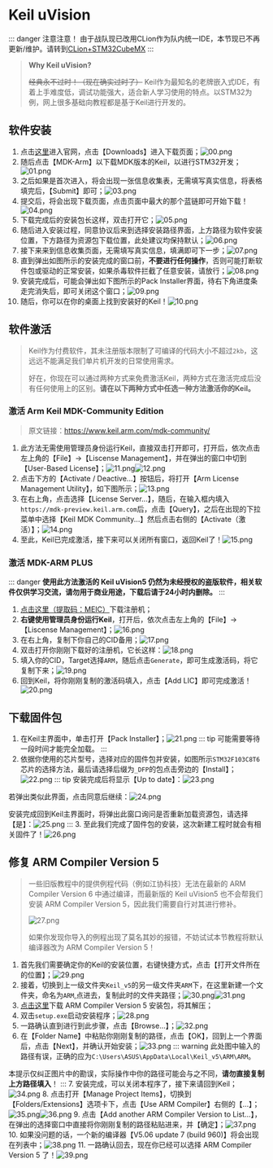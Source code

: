 # Keil uVision

::: danger 注意注意！
由于战队现已改用CLion作为队内统一IDE，本节现已不再更新/维护。请转到[CLion+STM32CubeMX](/教程/正文/IDE/CLion.md)
:::

> **Why Keil uVision?**
>
> ~~经典永不过时！（现在确实过时了）~~ Keil作为最知名的老牌嵌入式IDE，有着上手难度低，调试功能强大，适合新人学习使用的特点。以STM32为例，网上很多基础向教程都是基于Keil进行开发的。
>

## 软件安装

1. 点击[这里](https://www.keil.com/)进入官网，点击【Downloads】进入下载页面；![00.png](../../../images/IDE/Keil/00.png)
2. 随后点击【MDK-Arm】以下载MDK版本的Keil，以进行STM32开发；![01.png](../../../images/IDE/Keil/01.png)
3. 之后如果是首次进入，将会出现一张信息收集表，无需填写真实信息，将表格填完后，【Submit】即可；![03.png](../../../images/IDE/Keil/03.png)
4. 提交后，将会出现下载页面，点击页面中最大的那个蓝链即可开始下载！![04.png](../../../images/IDE/Keil/04.png)
5. 下载完成后的安装包长这样，双击打开它；![05.png](../../../images/IDE/Keil/05.png)
6. 随后进入安装过程，同意协议后来到选择安装路径界面，上方路径为软件安装位置，下方路径为资源包下载位置，此处建议均保持默认；![06.png](../../../images/IDE/Keil/06.png)
7. 接下来来到信息收集页面，无需填写真实信息，填满即可下一步；![07.png](../../../images/IDE/Keil/07.png)
8. <Badge type="danger" text="重要"></Badge> 直到弹出如图所示的安装完成的窗口前，**不要进行任何操作**，否则可能打断软件包或驱动的正常安装，如果杀毒软件拦截了任意安装，请放行；![08.png](../../../images/IDE/Keil/08.png)
9. 安装完成后，可能会弹出如下图所示的Pack Installer界面，待右下角进度条走完消失后，即可关闭这个窗口；![09.png](../../../images/IDE/Keil/09.png)
10. 随后，你可以在你的桌面上找到安装好的Keil！![10.png](../../../images/IDE/Keil/10.png)

## 软件激活

> Keil作为付费软件，其未注册版本限制了可编译的代码大小不超过`2kb`，这远远不能满足我们单片机开发的日常使用需求。
> 
> 好在，你现在可以通过两种方式来免费激活Keil，两种方式在激活完成后没有任何使用上的区别。**请在以下两种方式中任选一种方法激活你的Keil。**

### 激活 Arm Keil MDK-Community Edition

> 原文链接：https://www.keil.arm.com/mdk-community/

1. 此方法无需使用管理员身份运行Keil，直接双击打开即可，打开后，依次点击左上角的【File】→【Liscense Management】，并在弹出的窗口中切到【User-Based License】；![11.png](../../../images/IDE/Keil/11.png)![12.png](../../../images/IDE/Keil/12.png)
2. 点击下方的【Activate / Deactive...】按钮后，将打开【Arm License Management Utility】，如下图所示；![13.png](../../../images/IDE/Keil/13.png)
3. 在右上角，点击选择【License Server...】，随后，在输入框内填入`https://mdk-preview.keil.arm.com`后，点击【Query】，之后在出现的下拉菜单中选择【Keil MDK Community...】然后点击右侧的【Activate（激活）】；![14.png](../../../images/IDE/Keil/14.png)
4. 至此，Keil已完成激活，接下来可以关闭所有窗口，返回Keil了！![15.png](../../../images/IDE/Keil/15.png)

### 激活 MDK-ARM PLUS

::: danger
**使用此方法激活的 Keil uVision5 仍然为未经授权的盗版软件，相关软件仅供学习交流，请勿用于商业用途，下载后请于24小时内删除。**
:::

1. [点击这里（提取码：MEIC）]( https://pan.baidu.com/s/124QLWAvMcswC_8Z90HCCag?pwd=MEIC)下载注册机；
2. **右键使用管理员身份运行Keil**，打开后，依次点击左上角的【File】→【Liscense Management】；![16.png](../../../images/IDE/Keil/16.png)
3. 在右上角，复制下你自己的CID备用；![17.png](../../../images/IDE/Keil/17.png)
4. 双击打开你刚刚下载好的注册机，它长这样：![18.png](../../../images/IDE/Keil/18.png)
5. 填入你的CID，Target选择`ARM`，随后点击`Generate`，即可生成激活码，将它复制下来；![19.png](../../../images/IDE/Keil/19.png)
6. 回到Keil，将你刚刚复制的激活码填入，点击【Add LIC】即可完成激活！![20.png](../../../images/IDE/Keil/20.png)

## 下载固件包

1. 在Keil主界面中，单击打开【Pack Installer】；![21.png](../../../images/IDE/Keil/21.png)
::: tip
可能需要等待一段时间才能完全加载。
:::
2. 依据你使用的芯片型号，选择对应的固件包并安装，如图所示`STM32F103C8T6`芯片的选择方法，最后请选择后缀为`_DFP`的包点击旁边的【Install】；![22.png](../../../images/IDE/Keil/22.png)
::: tip
安装完成后将显示【Up to date】：![23.png](../../../images/IDE/Keil/23.png)

若弹出类似此界面，点击同意后继续：![24.png](../../../images/IDE/Keil/24.png)

安装完成回到Keil主界面时，将弹出此窗口询问是否重新加载资源包，请选择【是】：![25.png](../../../images/IDE/Keil/25.png)
:::
3. 至此我们完成了固件包的安装，这次新建工程时就会有相关固件了！![26.png](../../../images/IDE/Keil/26.png)

## 修复 ARM Compiler Version 5

> 一些旧版教程中的提供例程代码（例如江协科技）无法在最新的 ARM Compiler Version 6 中通过编译，而最新版的 Keil uVision5 也不会帮我们安装 ARM Compiler Version 5，因此我们需要自行对其进行修补。
>
> ![27.png](../../../images/IDE/Keil/27.png)
> 
> 如果你发现你导入的例程出现了莫名其妙的报错，不妨试试本节教程将默认编译器改为 ARM Compiler Version 5！

1. 首先我们需要确定你的Keil的安装位置，右键快捷方式，点击【打开文件所在的位置】；![29.png](../../../images/IDE/Keil/29.png)
2. 接着，切换到上一级文件夹`Keil_v5`的另一级文件夹`ARM`下，在这里新建一个文件夹，命名为`ARM`,点进去，复制此时的文件夹路径；![30.png](../../../images/IDE/Keil/30.png)![31.png](../../../images/IDE/Keil/31.png)
3. [点击这里](https://wwab.lanzouw.com/iu4IM35mxg6b)下载 ARM Compiler Version 5 安装包，将其解压；
4. 双击`setup.exe`启动安装程序；![28.png](../../../images/IDE/Keil/28.png)
5. 一路确认直到进行到此步骤，点击【Browse...】；![32.png](../../../images/IDE/Keil/32.png)
6. 在【Folder Name】中粘贴你刚刚复制的路径，点击【OK】，回到上一个界面后，点击【Next】，并确认开始安装；![33.png](../../../images/IDE/Keil/33.png)
::: warning
此处图中输入的路径有误，正确的应为`C:\Users\ASUS\AppData\Local\Keil_v5\ARM\ARM`。

本提示仅纠正图片中的勘误，实际操作中你的路径可能会与之不同，**请勿直接复制上方路径填入**！
:::
7. 安装完成，可以关闭本程序了，接下来请回到Keil；![34.png](../../../images/IDE/Keil/34.png)
8. 点击打开【Manage Project Items】，切换到【Folders/Extensions】选项卡下，点击【Use ARM Compiler】右侧的【...】；![35.png](../../../images/IDE/Keil/35.png)![36.png](../../../images/IDE/Keil/36.png)
9. 点击【Add another ARM Compiler Version to List...】，在弹出的选择窗口中直接将你刚刚复制的路径粘贴进来，并【确定】；![37.png](../../../images/IDE/Keil/37.png)
10. 如果没问题的话，一个新的编译器【V5.06 update 7 (build 960)】将会出现在列表中；![38.png](../../../images/IDE/Keil/38.png)
11. 一路确认回去，现在你已经可以选择 ARM Compiler Version 5 了！![39.png](../../../images/IDE/Keil/39.png)

